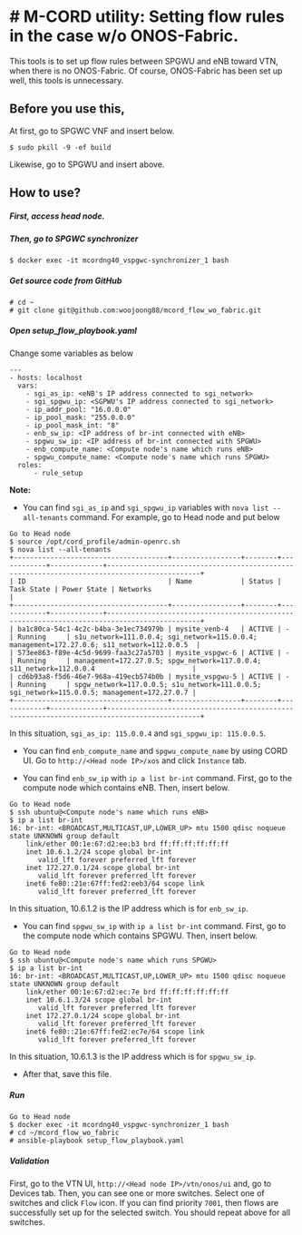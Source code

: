 # # M-CORD utility: Setting flow rules in the case w/o ONOS-Fabric.

This tools is to set up flow rules between SPGWU and eNB toward VTN, when there is no ONOS-Fabric. Of course, ONOS-Fabric has been set up well, this tools is unnecessary.

## Before you use this,
At first, go to SPGWC VNF and insert below.
```
$ sudo pkill -9 -ef build
```
Likewise, go to SPGWU and insert above.

## How to use?

##### First, access head node.

##### Then, go to SPGWC synchronizer
```
$ docker exec -it mcordng40_vspgwc-synchronizer_1 bash
```
##### Get source code from GitHub

```
# cd ~
# git clone git@github.com:woojoong88/mcord_flow_wo_fabric.git
```

##### Open setup_flow_playbook.yaml

Change some variables as below
```
---
- hosts: localhost
  vars:
    - sgi_as_ip: <eNB's IP address connected to sgi_network>
    - sgi_spgwu_ip: <SGPWU's IP address connected to sgi_network>
    - ip_addr_pool: "16.0.0.0"
    - ip_pool_mask: "255.0.0.0"
    - ip_pool_mask_int: "8"
    - enb_sw_ip: <IP address of br-int connected with eNB>
    - spgwu_sw_ip: <IP address of br-int connected with SPGWU>
    - enb_compute_name: <Compute node's name which runs eNB>
    - spgwu_compute_name: <Compute node's name which runs SPGWU>
  roles:
      - rule_setup
```

**Note:**
+ You can find `sgi_as_ip` and `sgi_spgwu_ip` variables with `nova list --all-tenants` command.
For example, go to Head node and put below
```
Go to Head node
$ source /opt/cord_profile/admin-openrc.sh
$ nova list --all-tenants
+--------------------------------------+-----------------+--------+------------+-------------+---------------------------------------------------------------------------------------------+
| ID                                   | Name            | Status | Task State | Power State | Networks                                                                                    |
+--------------------------------------+-----------------+--------+------------+-------------+---------------------------------------------------------------------------------------------+
| ba1c80ca-54c1-4c2c-b4ba-3e1ec734979b | mysite_venb-4   | ACTIVE | -          | Running     | s1u_network=111.0.0.4; sgi_network=115.0.0.4; management=172.27.0.6; s11_network=112.0.0.5  |
| 573ee863-f89e-4c5d-9699-faa3c27a5703 | mysite_vspgwc-6 | ACTIVE | -          | Running     | management=172.27.0.5; spgw_network=117.0.0.4; s11_network=112.0.0.4                        |
| cd6b93a8-f5d6-46e7-968a-419ecb574b0b | mysite_vspgwu-5 | ACTIVE | -          | Running     | spgw_network=117.0.0.5; s1u_network=111.0.0.5; sgi_network=115.0.0.5; management=172.27.0.7 |
+--------------------------------------+-----------------+--------+------------+-------------+---------------------------------------------------------------------------------------------+
```
In this situation, `sgi_as_ip: 115.0.0.4` and `sgi_spgwu_ip: 115.0.0.5`.

+ You can find `enb_compute_name` and `spgwu_compute_name` by using CORD UI. Go to `http://<Head node IP>/xos` and click `Instance` tab.

+ You can find `enb_sw_ip` with `ip a list br-int` command. First, go to the compute node which contains eNB. Then, insert below.
```
Go to Head node
$ ssh ubuntu@<Compute node's name which runs eNB>
$ ip a list br-int
16: br-int: <BROADCAST,MULTICAST,UP,LOWER_UP> mtu 1500 qdisc noqueue state UNKNOWN group default
    link/ether 00:1e:67:d2:ee:b3 brd ff:ff:ff:ff:ff:ff
    inet 10.6.1.2/24 scope global br-int
       valid_lft forever preferred_lft forever
    inet 172.27.0.1/24 scope global br-int
       valid_lft forever preferred_lft forever
    inet6 fe80::21e:67ff:fed2:eeb3/64 scope link
       valid_lft forever preferred_lft forever
```
In this situation, 10.6.1.2 is the IP address which is for `enb_sw_ip`.

+ You can find `spgwu_sw_ip` with `ip a list br-int` command. First, go to the compute node which contains SPGWU. Then, insert below.
```
Go to Head node
$ ssh ubuntu@<Compute node's name which runs SPGWU>
$ ip a list br-int
16: br-int: <BROADCAST,MULTICAST,UP,LOWER_UP> mtu 1500 qdisc noqueue state UNKNOWN group default
    link/ether 00:1e:67:d2:ec:7e brd ff:ff:ff:ff:ff:ff
    inet 10.6.1.3/24 scope global br-int
       valid_lft forever preferred_lft forever
    inet 172.27.0.1/24 scope global br-int
       valid_lft forever preferred_lft forever
    inet6 fe80::21e:67ff:fed2:ec7e/64 scope link
       valid_lft forever preferred_lft forever
```
In this situation, 10.6.1.3 is the IP address which is for `spgwu_sw_ip`.

+ After that, save this file.

##### Run
```
Go to Head node
$ docker exec -it mcordng40_vspgwc-synchronizer_1 bash
# cd ~/mcord_flow_wo_fabric
# ansible-playbook setup_flow_playbook.yaml
```

##### Validation
First, go to the VTN UI, `http://<Head node IP>/vtn/onos/ui` and, go to Devices tab. Then, you can see one or more switches. Select one of switches and click `Flow` icon. If you can find priority `7001`, then flows are successfully set up for the selected switch. You should repeat above for all switches.
